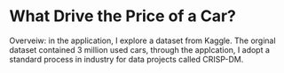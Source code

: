 # What Drive the Price of a Car?

Overveiw:
in the application, I explore a dataset from Kaggle. The orginal dataset contained 3 million used cars,
through the applcation, I adopt a standard process in industry for data projects called
CRISP-DM.


